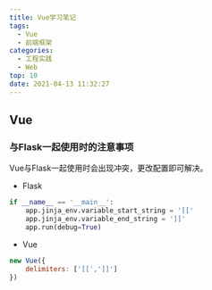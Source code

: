 ```yaml
---
title: Vue学习笔记
tags:
  - Vue
  - 前端框架
categories:
  - 工程实践
  - Web
top: 10
date: 2021-04-13 11:32:27
---
```



## Vue

### 与Flask一起使用时的注意事项

Vue与Flask一起使用时会出现冲突，更改配置即可解决。

- Flask

```python
if __name__ == '__main__':
    app.jinja_env.variable_start_string = '[['
    app.jinja_env.variable_end_string = ']]'
    app.run(debug=True)
```

- Vue

```javascript
new Vue({
    delimiters: ['[[',']]']
})
```
